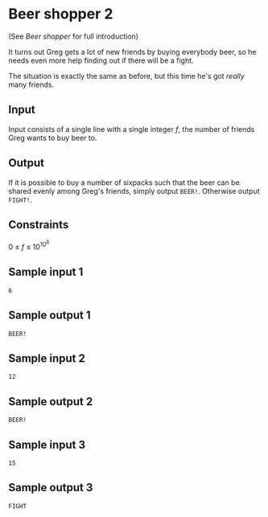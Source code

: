 # Beer shopper 2
(See _Beer shopper_ for full introduction)

It turns out Greg gets a lot of new friends by buying everybody beer, so he needs even more help finding out if there will be a fight.

The situation is exactly the same as before, but this time he's got _really_ many friends.

## Input
Input consists of a single line with a single integer _f_, the number of friends Greg wants to buy beer to.

## Output
If it is possible to buy a number of sixpacks such that the beer can be shared evenly among Greg's friends, simply output `BEER!`. Otherwise output `FIGHT!`.

## Constraints
0 &le; _f_ &le; 10<sup>10<sup>6</sup></sup>

## Sample input 1
```
6
```

## Sample output 1
```
BEER!
```

## Sample input 2
```
12
```

## Sample output 2
```
BEER!
```

## Sample input 3
```
15
```

## Sample output 3
```
FIGHT
```